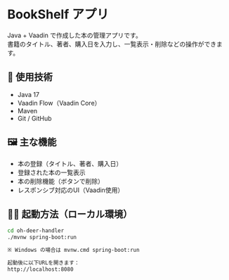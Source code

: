# BookShelf アプリ

Java + Vaadin で作成した本の管理アプリです。  
書籍のタイトル、著者、購入日を入力し、一覧表示・削除などの操作ができます。

## 🔧 使用技術

- Java 17
- Vaadin Flow（Vaadin Core）
- Maven
- Git / GitHub

## 🖼️ 主な機能

- 本の登録（タイトル、著者、購入日）
- 登録された本の一覧表示
- 本の削除機能（ボタンで削除）
- レスポンシブ対応のUI（Vaadin使用）

## 🏃‍♂️ 起動方法（ローカル環境）

```bash
cd oh-deer-handler
./mvnw spring-boot:run

※ Windows の場合は mvnw.cmd spring-boot:run

起動後に以下URLを開きます：
http://localhost:8080
